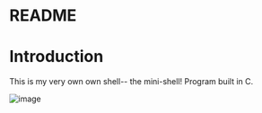 
# README 

# Introduction

This is my very own own shell-- the mini-shell!
Program built in C.

![image](https://user-images.githubusercontent.com/35156624/90904325-1f235000-e39d-11ea-918e-0390e60993a1.png)

